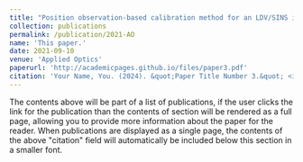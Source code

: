 ```yaml
---
title: "Position observation-based calibration method for an LDV/SINS integrated navigation system"
collection: publications
permalink: /publication/2021-AO
name: 'This paper.'
date: 2021-09-10
venue: 'Applied Optics'
paperurl: 'http://academicpages.github.io/files/paper3.pdf'
citation: 'Your Name, You. (2024). &quot;Paper Title Number 3.&quot; <i>GitHub Journal of Bugs</i>. 1(3).'
---
```


The contents above will be part of a list of publications, if the user clicks the link for the publication than the contents of section will be rendered as a full page, allowing you to provide more information about the paper for the reader. When publications are displayed as a single page, the contents of the above "citation" field will automatically be included below this section in a smaller font.
